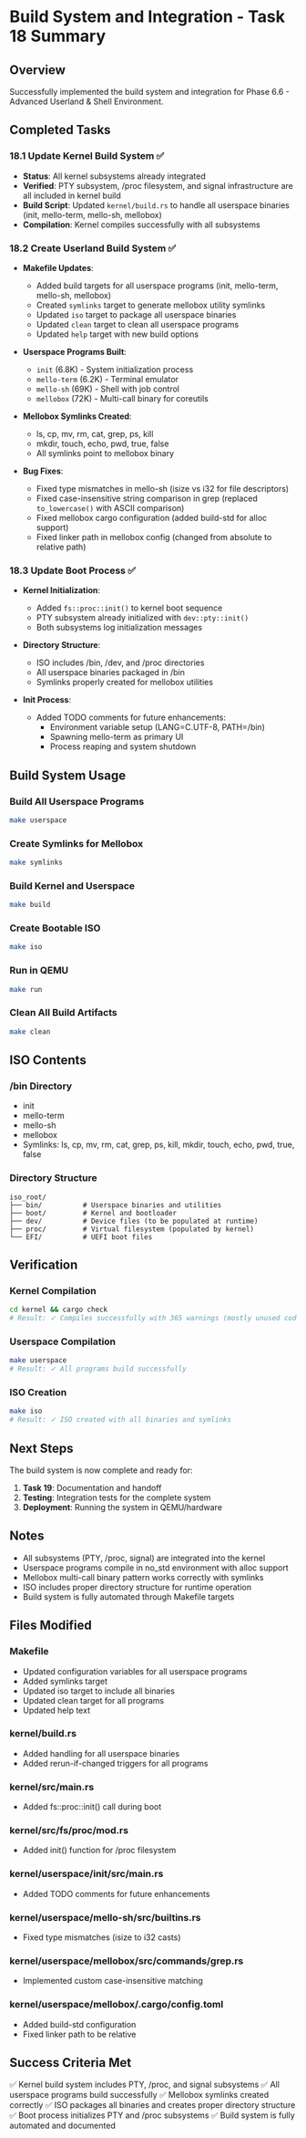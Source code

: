 # Build System and Integration - Task 18 Summary

## Overview
Successfully implemented the build system and integration for Phase 6.6 - Advanced Userland & Shell Environment.

## Completed Tasks

### 18.1 Update Kernel Build System ✅
- **Status**: All kernel subsystems already integrated
- **Verified**: PTY subsystem, /proc filesystem, and signal infrastructure are all included in kernel build
- **Build Script**: Updated `kernel/build.rs` to handle all userspace binaries (init, mello-term, mello-sh, mellobox)
- **Compilation**: Kernel compiles successfully with all subsystems

### 18.2 Create Userland Build System ✅
- **Makefile Updates**:
  - Added build targets for all userspace programs (init, mello-term, mello-sh, mellobox)
  - Created `symlinks` target to generate mellobox utility symlinks
  - Updated `iso` target to package all userspace binaries
  - Updated `clean` target to clean all userspace programs
  - Updated `help` target with new build options

- **Userspace Programs Built**:
  - `init` (6.8K) - System initialization process
  - `mello-term` (6.2K) - Terminal emulator
  - `mello-sh` (69K) - Shell with job control
  - `mellobox` (72K) - Multi-call binary for coreutils

- **Mellobox Symlinks Created**:
  - ls, cp, mv, rm, cat, grep, ps, kill
  - mkdir, touch, echo, pwd, true, false
  - All symlinks point to mellobox binary

- **Bug Fixes**:
  - Fixed type mismatches in mello-sh (isize vs i32 for file descriptors)
  - Fixed case-insensitive string comparison in grep (replaced `to_lowercase()` with ASCII comparison)
  - Fixed mellobox cargo configuration (added build-std for alloc support)
  - Fixed linker path in mellobox config (changed from absolute to relative path)

### 18.3 Update Boot Process ✅
- **Kernel Initialization**:
  - Added `fs::proc::init()` to kernel boot sequence
  - PTY subsystem already initialized with `dev::pty::init()`
  - Both subsystems log initialization messages

- **Directory Structure**:
  - ISO includes /bin, /dev, and /proc directories
  - All userspace binaries packaged in /bin
  - Symlinks properly created for mellobox utilities

- **Init Process**:
  - Added TODO comments for future enhancements:
    - Environment variable setup (LANG=C.UTF-8, PATH=/bin)
    - Spawning mello-term as primary UI
    - Process reaping and system shutdown

## Build System Usage

### Build All Userspace Programs
```bash
make userspace
```

### Create Symlinks for Mellobox
```bash
make symlinks
```

### Build Kernel and Userspace
```bash
make build
```

### Create Bootable ISO
```bash
make iso
```

### Run in QEMU
```bash
make run
```

### Clean All Build Artifacts
```bash
make clean
```

## ISO Contents

### /bin Directory
- init
- mello-term
- mello-sh
- mellobox
- Symlinks: ls, cp, mv, rm, cat, grep, ps, kill, mkdir, touch, echo, pwd, true, false

### Directory Structure
```
iso_root/
├── bin/          # Userspace binaries and utilities
├── boot/         # Kernel and bootloader
├── dev/          # Device files (to be populated at runtime)
├── proc/         # Virtual filesystem (populated by kernel)
└── EFI/          # UEFI boot files
```

## Verification

### Kernel Compilation
```bash
cd kernel && cargo check
# Result: ✓ Compiles successfully with 365 warnings (mostly unused code)
```

### Userspace Compilation
```bash
make userspace
# Result: ✓ All programs build successfully
```

### ISO Creation
```bash
make iso
# Result: ✓ ISO created with all binaries and symlinks
```

## Next Steps

The build system is now complete and ready for:
1. **Task 19**: Documentation and handoff
2. **Testing**: Integration tests for the complete system
3. **Deployment**: Running the system in QEMU/hardware

## Notes

- All subsystems (PTY, /proc, signal) are integrated into the kernel
- Userspace programs compile in no_std environment with alloc support
- Mellobox multi-call binary pattern works correctly with symlinks
- ISO includes proper directory structure for runtime operation
- Build system is fully automated through Makefile targets

## Files Modified

### Makefile
- Updated configuration variables for all userspace programs
- Added symlinks target
- Updated iso target to include all binaries
- Updated clean target for all programs
- Updated help text

### kernel/build.rs
- Added handling for all userspace binaries
- Added rerun-if-changed triggers for all programs

### kernel/src/main.rs
- Added fs::proc::init() call during boot

### kernel/src/fs/proc/mod.rs
- Added init() function for /proc filesystem

### kernel/userspace/init/src/main.rs
- Added TODO comments for future enhancements

### kernel/userspace/mello-sh/src/builtins.rs
- Fixed type mismatches (isize to i32 casts)

### kernel/userspace/mellobox/src/commands/grep.rs
- Implemented custom case-insensitive matching

### kernel/userspace/mellobox/.cargo/config.toml
- Added build-std configuration
- Fixed linker path to be relative

## Success Criteria Met

✅ Kernel build system includes PTY, /proc, and signal subsystems
✅ All userspace programs build successfully
✅ Mellobox symlinks created correctly
✅ ISO packages all binaries and creates proper directory structure
✅ Boot process initializes PTY and /proc subsystems
✅ Build system is fully automated and documented
